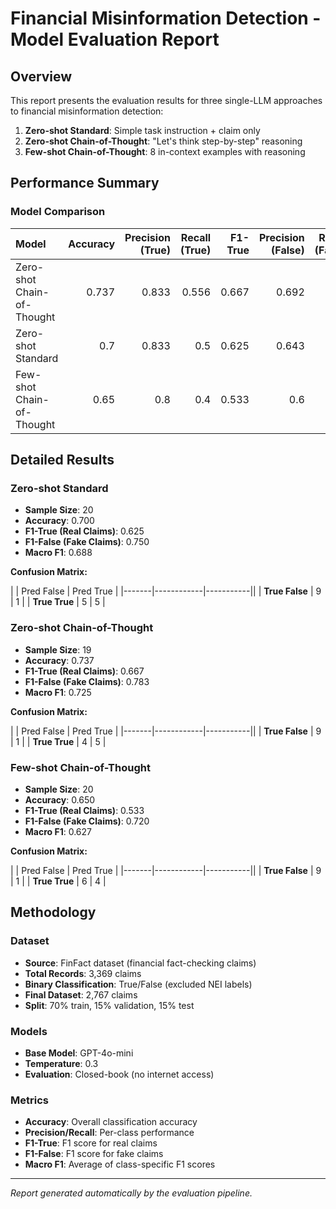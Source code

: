 # Financial Misinformation Detection - Model Evaluation Report

## Overview

This report presents the evaluation results for three single-LLM approaches to financial misinformation detection:

1. **Zero-shot Standard**: Simple task instruction + claim only
2. **Zero-shot Chain-of-Thought**: "Let's think step-by-step" reasoning
3. **Few-shot Chain-of-Thought**: 8 in-context examples with reasoning

## Performance Summary

### Model Comparison

| Model                      |   Accuracy |   Precision (True) |   Recall (True) |   F1-True |   Precision (False) |   Recall (False) |   F1-False |   Macro F1 |   N Samples |
|:---------------------------|-----------:|-------------------:|----------------:|----------:|--------------------:|-----------------:|-----------:|-----------:|------------:|
| Zero-shot Chain-of-Thought |      0.737 |              0.833 |           0.556 |     0.667 |               0.692 |              0.9 |      0.783 |      0.725 |          19 |
| Zero-shot Standard         |      0.7   |              0.833 |           0.5   |     0.625 |               0.643 |              0.9 |      0.75  |      0.688 |          20 |
| Few-shot Chain-of-Thought  |      0.65  |              0.8   |           0.4   |     0.533 |               0.6   |              0.9 |      0.72  |      0.627 |          20 |

## Detailed Results

### Zero-shot Standard

- **Sample Size**: 20
- **Accuracy**: 0.700
- **F1-True (Real Claims)**: 0.625
- **F1-False (Fake Claims)**: 0.750
- **Macro F1**: 0.688

**Confusion Matrix:**

|       | Pred False | Pred True |
|-------|------------|-----------||
| **True False** | 9 | 1 |
| **True True**  | 5 | 5 |

### Zero-shot Chain-of-Thought

- **Sample Size**: 19
- **Accuracy**: 0.737
- **F1-True (Real Claims)**: 0.667
- **F1-False (Fake Claims)**: 0.783
- **Macro F1**: 0.725

**Confusion Matrix:**

|       | Pred False | Pred True |
|-------|------------|-----------||
| **True False** | 9 | 1 |
| **True True**  | 4 | 5 |

### Few-shot Chain-of-Thought

- **Sample Size**: 20
- **Accuracy**: 0.650
- **F1-True (Real Claims)**: 0.533
- **F1-False (Fake Claims)**: 0.720
- **Macro F1**: 0.627

**Confusion Matrix:**

|       | Pred False | Pred True |
|-------|------------|-----------||
| **True False** | 9 | 1 |
| **True True**  | 6 | 4 |

## Methodology

### Dataset
- **Source**: FinFact dataset (financial fact-checking claims)
- **Total Records**: 3,369 claims
- **Binary Classification**: True/False (excluded NEI labels)
- **Final Dataset**: 2,767 claims
- **Split**: 70% train, 15% validation, 15% test

### Models
- **Base Model**: GPT-4o-mini
- **Temperature**: 0.3
- **Evaluation**: Closed-book (no internet access)

### Metrics
- **Accuracy**: Overall classification accuracy
- **Precision/Recall**: Per-class performance
- **F1-True**: F1 score for real claims
- **F1-False**: F1 score for fake claims
- **Macro F1**: Average of class-specific F1 scores

---
*Report generated automatically by the evaluation pipeline.*
